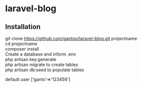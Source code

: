 # laravel-blog

## Installation

git clone https://github.com/gantoo/laravel-blog.git projectname  
cd projectname  
composer install  
Create a database and inform .env  
php artisan key:generate  
php artisan migrate to create tables  
php artisan db:seed to populate tables  

default user ['ganto'=>'123456']  